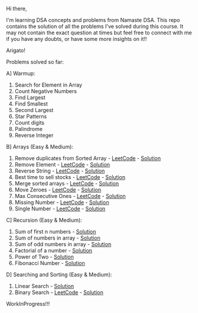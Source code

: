 Hi there,

I'm learning DSA concepts and problems from Namaste DSA. This repo contains the solution of all the problems I've solved during this course. It may not contain the exact question at times but feel free to connect with me if you have any doubts, or have some more insights on it!!

Arigato!

Problems solved so far:

A] Warmup:
  1. Search for Element in Array
  2. Count Negative Numbers
  3. Find Largest
  4. Find Smallest
  5. Second Largest
  6. Star Patterns
  7. Count digits
  8. Palindrome
  9. Reverse Integer

B] Arrays (Easy & Medium):
  1. Remove duplicates from Sorted Array - [LeetCode](https://leetcode.com/problems/remove-duplicates-from-sorted-array/) - [Solution](https://github.com/patildeep07/namaste-dsa/blob/main/Ch-1.%20Arrays%20(Easy-Medium)/1.%20Remove%20duplicates%20from%20Sorted%20Array/index.js)
  2. Remove Element - [LeetCode](https://leetcode.com/problems/remove-element/) - [Solution](https://github.com/patildeep07/namaste-dsa/blob/main/Ch-1.%20Arrays%20(Easy-Medium)/2.%20Remove%20Element/index.js)
  3. Reverse String - [LeetCode](https://leetcode.com/problems/reverse-string/) - [Solution](https://github.com/patildeep07/namaste-dsa/blob/main/Ch-1.%20Arrays%20(Easy-Medium)/3.%20Reverse%20String/index.js)
  4. Best time to sell stocks - [LeetCode](https://leetcode.com/problems/best-time-to-buy-and-sell-stock/) - [Solution](https://github.com/patildeep07/namaste-dsa/blob/main/Ch-1.%20Arrays%20(Easy-Medium)/4.%20Best%20time%20to%20sell%20stocks/index.js)
  5. Merge sorted arrays - [LeetCode](https://leetcode.com/problems/merge-sorted-array/) - [Solution](https://github.com/patildeep07/namaste-dsa/blob/main/Ch-1.%20Arrays%20(Easy-Medium)/5.%20Merge%20sorted%20arrays/index.js)
  6. Move Zeroes - [LeetCode](https://leetcode.com/problems/move-zeroes/) - [Solution](https://github.com/patildeep07/namaste-dsa/blob/main/Ch-1.%20Arrays%20(Easy-Medium)/6.%20Move%20Zeroes/index.js)
  7. Max Consecutive Ones - [LeetCode](https://leetcode.com/problems/max-consecutive-ones/) - [Solution](https://github.com/patildeep07/namaste-dsa/blob/main/Ch-1.%20Arrays%20(Easy-Medium)/7.%20Max%20Consecutive%20Ones/index.js)
  8. Missing Number - [LeetCode](https://leetcode.com/problems/missing-number/) - [Solution](https://github.com/patildeep07/namaste-dsa/blob/main/Ch-1.%20Arrays%20(Easy-Medium)/8.%20Missing%20Number/index.js)
  9. Single Number - [LeetCode](https://leetcode.com/problems/single-number/description/) - [Solution](https://github.com/patildeep07/namaste-dsa/blob/main/Ch-1.%20Arrays%20(Easy-Medium)/9.%20Single%20Number/index.js)

C] Recursion (Easy & Medium):
  1. Sum of first n numbers - [Solution](https://github.com/patildeep07/namaste-dsa/blob/main/Ch-2.%20Recursion%20(Easy-Medium)/1.%20Sum%20of%20first%20n%20numbers/index.js)
  2. Sum of numbers in array - [Solution](https://github.com/patildeep07/namaste-dsa/blob/main/Ch-2.%20Recursion%20(Easy-Medium)/2.%20Sum%20of%20Numbers%20in%20Array/index.js)
  3. Sum of odd numbers in array - [Solution](https://github.com/patildeep07/namaste-dsa/blob/main/Ch-2.%20Recursion%20(Easy-Medium)/3.%20Sum%20of%20odd%20numbers%20in%20array/index.js)
  4. Factorial of a number - [Solution](https://github.com/patildeep07/namaste-dsa/blob/main/Ch-2.%20Recursion%20(Easy-Medium)/4.%20Factorial%20of%20a%20number/index.js)
  5. Power of Two - [Solution](https://github.com/patildeep07/namaste-dsa/blob/main/Ch-2.%20Recursion%20(Easy-Medium)/5.%20Power%20of%20Two/index.js)
  6. Fibonacci Number - [Solution](https://github.com/patildeep07/namaste-dsa/blob/main/Ch-2.%20Recursion%20(Easy-Medium)/6.%20Fibonacci%20Number/index.js)

D] Searching and Sorting (Easy & Medium):
  1. Linear Search - [Solution](https://github.com/patildeep07/namaste-dsa/blob/main/Ch-3.%20Searching%20and%20Sorting%20(Easy-Medium)/1.%20Linear%20Search/index.js)
  2. Binary Search - [LeetCode](https://leetcode.com/problems/binary-search/) - [Solution](https://github.com/patildeep07/namaste-dsa/blob/main/Ch-3.%20Searching%20and%20Sorting%20(Easy-Medium)/2.%20Binary%20Search/index.js)

WorkInProgress!!!
